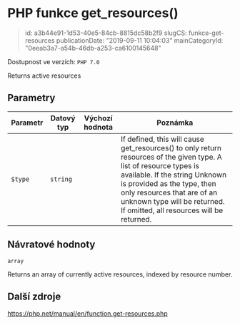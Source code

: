 PHP funkce get_resources()
==========================

> id: a3b44e91-1d53-40e5-84cb-8815dc58b2f9
> slugCS: funkce-get-resources
> publicationDate: "2019-09-11 10:04:03"
> mainCategoryId: "0eeab3a7-a54b-46db-a253-ca6100145648"

Dostupnost ve verzích: `PHP 7.0`

Returns active resources


Parametry
--------------

| Parametr | Datový typ | Výchozí hodnota | Poznámka |
|-----|-----|-----|-----|
| `$type` | `string` |  | If defined, this will cause get_resources() to only return resources of the given type. A list of resource types is available. If the string Unknown is provided as the type, then only resources that are of an unknown type will be returned. If omitted, all resources will be returned. |


Návratové hodnoty
----------------

`array`

Returns an array of currently active resources, indexed by resource number.

Další zdroje
------------

https://php.net/manual/en/function.get-resources.php
